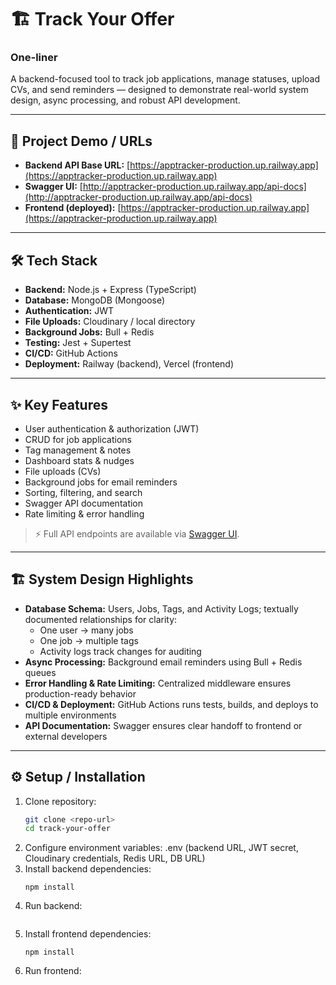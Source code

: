 # 🏗️ Track Your Offer

### One-liner
A backend-focused tool to track job applications, manage statuses, upload CVs, and send reminders — designed to demonstrate real-world system design, async processing, and robust API development.

---

## 🔗 Project Demo / URLs
- **Backend API Base URL:** [https://apptracker-production.up.railway.app](https://apptracker-production.up.railway.app)
- **Swagger UI:** [http://apptracker-production.up.railway.app/api-docs](http://apptracker-production.up.railway.app/api-docs)
- **Frontend (deployed):** [https://apptracker-production.up.railway.app](https://apptracker-production.up.railway.app)
 

---

## 🛠️ Tech Stack
- **Backend:** Node.js + Express (TypeScript)  
- **Database:** MongoDB (Mongoose)  
- **Authentication:** JWT  
- **File Uploads:** Cloudinary / local directory  
- **Background Jobs:** Bull + Redis  
- **Testing:** Jest + Supertest  
- **CI/CD:** GitHub Actions  
- **Deployment:** Railway (backend), Vercel (frontend)  

---

## ✨ Key Features
- User authentication & authorization (JWT)  
- CRUD for job applications  
- Tag management & notes  
- Dashboard stats & nudges  
- File uploads (CVs)  
- Background jobs for email reminders  
- Sorting, filtering, and search  
- Swagger API documentation  
- Rate limiting & error handling  

> ⚡ Full API endpoints are available via [Swagger UI](http://apptracker-production.up.railway.app/api-docs).

---

## 🏗️ System Design Highlights
- **Database Schema:** Users, Jobs, Tags, and Activity Logs; textually documented relationships for clarity:  
  - One user → many jobs  
  - One job → multiple tags  
  - Activity logs track changes for auditing  
- **Async Processing:** Background email reminders using Bull + Redis queues  
- **Error Handling & Rate Limiting:** Centralized middleware ensures production-ready behavior  
- **CI/CD & Deployment:** GitHub Actions runs tests, builds, and deploys to multiple environments  
- **API Documentation:** Swagger ensures clear handoff to frontend or external developers  

---

## ⚙️ Setup / Installation
1. Clone repository:  
   ```bash
   git clone <repo-url>
   cd track-your-offer
2. Configure environment variables: .env (backend URL, JWT secret, Cloudinary credentials, Redis URL, DB URL)
3. Install backend dependencies:
   ```cd backend
   npm install
   
4. Run backend:
   ```npm run dev
5. Install frontend dependencies:
   ```cd ../frontend
   npm install
6. Run frontend:
   ```npm run dev
